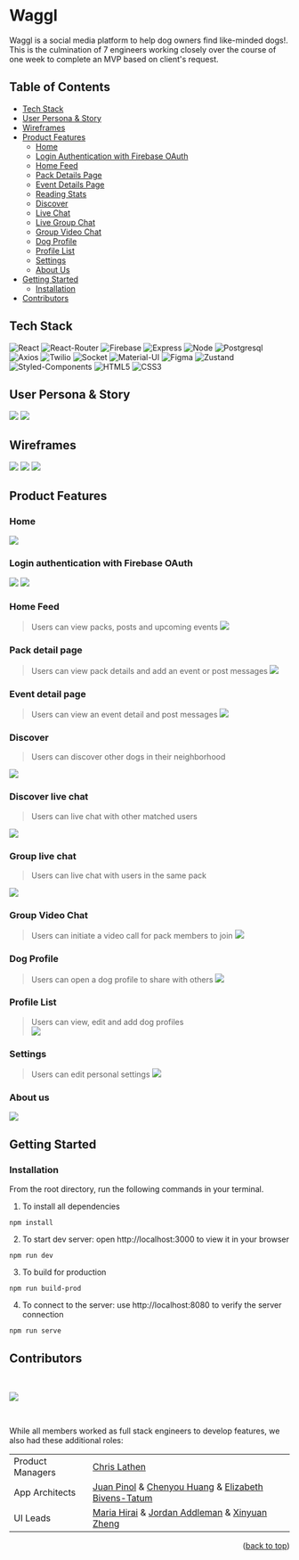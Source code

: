 <div id="top"/>

# Waggl
Waggl is a social media platform to help dog owners find like-minded dogs!. This is the culmination of 7 engineers working closely over the course of one week to complete an MVP based on client's request.


## Table of Contents
- [Tech Stack](#tech-stack)
- [User Persona & Story](#user-persona--story)
- [Wireframes](#wireframes)
- [Product Features](#product-features)
  - [Home](#home)
  - [Login Authentication with Firebase OAuth](#login-authentication-with-firebase-oauth)
  - [Home Feed](#home-feed)
  - [Pack Details Page](#pack-detail-page)
  - [Event Details Page](#event-detail-page)
  - [Reading Stats](#reading-stats)
  - [Discover](#discover)
  - [Live Chat](#discover-live-chat)
  - [Live Group Chat](#group-live-chat)
  - [Group Video Chat](#group-video-chat)
  - [Dog Profile](#dog-profile)
  - [Profile List](#profile-list)
  - [Settings](#settings)
  - [About Us](#about-us)
- [Getting Started](#getting-started)
  - [Installation](#installation)
- [Contributors](#contributors)


## Tech Stack
![React](https://img.shields.io/badge/-React-61DAFB?logo=react&logoColor=white&style=for-the-badge)
![React-Router](https://img.shields.io/badge/React_Router-CA4245?style=for-the-badge&logo=react-router&logoColor=white)
![Firebase](https://img.shields.io/badge/-Firebase-FFD700?logo=firebase&logoColor=white&style=for-the-badge)
![Express](https://img.shields.io/badge/-Express-DCDCDC?logo=express&logoColor=black&style=for-the-badge)
![Node](https://img.shields.io/badge/-Node-9ACD32?logo=node.js&logoColor=white&style=for-the-badge)
![Postgresql](https://img.shields.io/badge/PostgreSQL-316192?style=for-the-badge&logo=postgresql&logoColor=white)
![Axios](https://img.shields.io/badge/-Axios-671ddf?logo=axios&logoColor=black&style=for-the-badge)
![Twilio](https://img.shields.io/badge/-Twilio-FF0000?logo=twilio&logoColor=white&style=for-the-badge)
![Socket](https://img.shields.io/badge/-Socket-000000?logo=socket.io&logoColor=white&style=for-the-badge)
![Material-UI](https://img.shields.io/badge/-MUI-007FFF?logo=mui&logoColor=white&style=for-the-badge)
![Figma](https://img.shields.io/badge/-Figma-B2E7E8?logo=figma&logoColor=black&style=for-the-badge)
![Zustand](https://img.shields.io/badge/-Zustand-FFb049?logo=zustand&logoColor=black&style=for-the-badge)
![Styled-Components](https://img.shields.io/badge/styled--components-DB7093?style=for-the-badge&logo=styled-components&logoColor=white)
![HTML5](https://img.shields.io/badge/HTML5-E34F26?style=for-the-badge&logo=html5&logoColor=white)
![CSS3](https://img.shields.io/badge/CSS3-1572B6?style=for-the-badge&logo=css3&logoColor=white)

## User Persona & Story
![](assets/userPersona1.png)
![](assets/userPersona2.png)

## Wireframes
![](assets/wireframe1.png)
![](assets/wireframe2.png)
![](assets/wireframe3.png)


## Product Features

### Home
![](assets/home.png)

### Login authentication with Firebase OAuth
![](assets/signup.png)
![](assets/login.png)

### Home Feed
> Users can view packs, posts and upcoming events
![](assets/homepage.png)


### Pack detail page
> Users can view pack details and add an event or post messages
![](assets/demo/BookFace_MyBooks.gif)

### Event detail page
> Users can view an event detail and post messages
![](assets/EventDetails.png)

### Discover
> Users can discover other dogs in their neighborhood

![](assets/discover.gif)


### Discover live chat

> Users can live chat with other matched users

![](assets/discover_live_chat.gif)

### Group live chat

> Users can live chat with users in the same pack

![](assets/group_chat.gif)

### Group Video Chat
> Users can initiate a video call for pack members to join
![](assets/videochat.gif)

### Dog Profile
> Users can open a dog profile to share with others
![](assets/AddProfile.gif)

### Profile List
> Users can view, edit and add dog profiles<br>
![](assets/ProfileList.gif)

### Settings
> Users can edit personal settings
![](assets/Settings.gif)

### About us
![](assets/AboutUs.gif)

## Getting Started

### Installation

From the root directory, run the following commands in your terminal.

1. To install all dependencies

```
npm install
```

2. To start dev server: open http://localhost:3000 to view it in your browser

```
npm run dev
```

3. To build for production

```
npm run build-prod
```

4. To connect to the server: use http://localhost:8080 to verify the server connection
```
npm run serve
```


## Contributors

&nbsp;

<a href="https://github.com/Hidden-In-The-Leaves/waggl/graphs/contributors">
  <img src="https://contrib.rocks/image?repo=Hidden-In-The-Leaves/waggl" />
</a>

&nbsp;

While all members worked as full stack engineers to develop features, we also had these additional roles:

|   |  |
| ------------- | ------------- |
| Product Managers  | [Chris Lathen](https://github.com/haleyjung)  |
| App Architects  | [Juan Pinol](https://github.com/HuijunLu) & [Chenyou Huang](https://github.com/chenyou-H) & [Elizabeth Bivens-Tatum](https://github.com/katyfsy) |
| UI Leads  |[Maria Hirai](https://github.com/maria6417) & [Jordan Addleman](https://github.com/JosephSanfelippo) & [Xinyuan Zheng](https://github.com/katyfsy) |


<p align="right">(<a href="#top">back to top</a>)</p>
